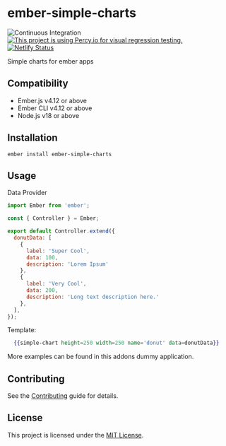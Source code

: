 # ember-simple-charts

![Continuous Integration](https://github.com/ilios/ember-simple-charts/workflows/Continuous%20Integration/badge.svg)
[![This project is using Percy.io for visual regression testing.](https://percy.io/static/images/percy-badge.svg)](https://percy.io/ilios/ember-simple-charts)
[![Netlify Status](https://api.netlify.com/api/v1/badges/59cbbb8d-bce1-4513-9377-641e2182537f/deploy-status)](https://app.netlify.com/sites/ember-simple-charts/deploys)

Simple charts for ember apps

## Compatibility

- Ember.js v4.12 or above
- Ember CLI v4.12 or above
- Node.js v18 or above

## Installation

```shell
ember install ember-simple-charts
```

## Usage

Data Provider

```javascript
import Ember from 'ember';

const { Controller } = Ember;

export default Controller.extend({
  donutData: [
    {
      label: 'Super Cool',
      data: 100,
      description: 'Lorem Ipsum'
    },
    {
      label: 'Very Cool',
      data: 200,
      description: 'Long text description here.'
    },
  ],
});
```

Template:

```handlebars
  {{simple-chart height=250 width=250 name='donut' data=donutData}}
```

More examples can be found in this addons dummy application.

## Contributing

See the [Contributing](CONTRIBUTING.md) guide for details.

## License

This project is licensed under the [MIT License](LICENSE.md).
